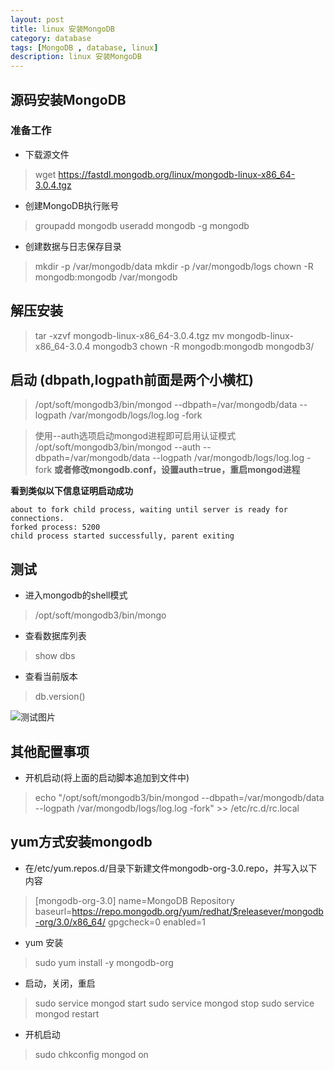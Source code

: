 ```yaml
---
layout: post
title: linux 安装MongoDB
category: database
tags: [MongoDB , database, linux]
description: linux 安装MongoDB
---
```


## 源码安装MongoDB

### 准备工作

- 下载源文件

> wget https://fastdl.mongodb.org/linux/mongodb-linux-x86_64-3.0.4.tgz

- 创建MongoDB执行账号

> groupadd mongodb
useradd mongodb -g mongodb

- 创建数据与日志保存目录

> mkdir -p /var/mongodb/data
mkdir -p /var/mongodb/logs
chown -R mongodb:mongodb /var/mongodb

## 解压安装

> tar -xzvf mongodb-linux-x86_64-3.0.4.tgz 
mv mongodb-linux-x86_64-3.0.4 mongodb3
chown -R mongodb:mongodb mongodb3/

## 启动 (dbpath,logpath前面是两个小横杠)

> /opt/soft/mongodb3/bin/mongod --dbpath=/var/mongodb/data --logpath /var/mongodb/logs/log.log -fork

> 使用--auth选项启动mongod进程即可启用认证模式
/opt/soft/mongodb3/bin/mongod --auth --dbpath=/var/mongodb/data --logpath /var/mongodb/logs/log.log -fork
**或者修改mongodb.conf，设置auth=true，重启mongod进程**

**看到类似以下信息证明启动成功**

```
about to fork child process, waiting until server is ready for connections.
forked process: 5200
child process started successfully, parent exiting
```

## 测试

- 进入mongodb的shell模式

> /opt/soft/mongodb3/bin/mongo

- 查看数据库列表

> show dbs

- 查看当前版本

> db.version()

![测试图片][1]


## 其他配置事项

- 开机启动(将上面的启动脚本追加到文件中)

> echo "/opt/soft/mongodb3/bin/mongod --dbpath=/var/mongodb/data --logpath /var/mongodb/logs/log.log -fork" >> /etc/rc.d/rc.local

## yum方式安装mongodb

- 在/etc/yum.repos.d/目录下新建文件mongodb-org-3.0.repo，并写入以下内容

> [mongodb-org-3.0]
name=MongoDB Repository
baseurl=https://repo.mongodb.org/yum/redhat/$releasever/mongodb-org/3.0/x86_64/
gpgcheck=0
enabled=1

- yum 安装

> sudo yum install -y mongodb-org

- 启动，关闭，重启

> sudo service mongod start
sudo service mongod stop
sudo service mongod restart

- 开机启动

> sudo chkconfig mongod on




  [1]: http://chuantu.biz/t2/10/1436501410x-954498974.jpg